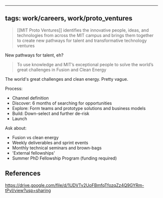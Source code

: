 
---
tags: work/careers, work/proto_ventures
---

>[[MIT Proto Ventures]] identifies the innovative people, ideas, and technologies from across the MIT campus and brings them together to create new pathways for talent and transformative technology ventures

New pathways for talent, eh?

>To use knowledge and MIT’s exceptional people to solve the world’s great challenges in Fusion and Clean Energy

The world's great challenges and clean energy. Pretty vague.

Process:
- Channel definition
- Discover: 6 months of searching for opportunities
- Explore: Form teams and prototype solutions and business models
- Build: Down-select and further de-risk
- Launch

Ask about:
- Fusion vs clean energy
- Weekly deliverables and sprint events
- Monthly technical seminars and brown-bags
- 'External fellowships'
- Summer PhD Fellowship Program (funding required)

## References
https://drive.google.com/file/d/1UDVTv2UoFBmfqTfozqZz4Q9GYRm-tPvI/view?usp=sharing